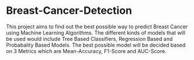 # Breast-Cancer-Detection
This project aims to find out the best possible way to predict Breast Cancer using Machine Learning Algorithms. The different kinds of models that will be used would include Tree Based Classifiers, Regression Based and Probabality Based Models. The best possible model will be decided based on 3 Metrics which are Mean-Accuracy, F1-Score and AUC-Score.
